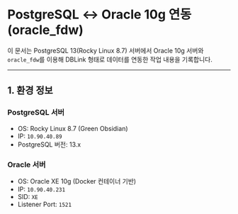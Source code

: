 # PostgreSQL ↔ Oracle 10g 연동 (oracle_fdw)

이 문서는 PostgreSQL 13(Rocky Linux 8.7) 서버에서 Oracle 10g 서버와 `oracle_fdw`를 이용해 DBLink 형태로 데이터를 연동한 작업 내용을 기록합니다.

---

## 1. 환경 정보

### PostgreSQL 서버
- OS: Rocky Linux 8.7 (Green Obsidian)
- IP: `10.90.40.89`
- PostgreSQL 버전: 13.x

### Oracle 서버
- OS: Oracle XE 10g (Docker 컨테이너 기반)
- IP: `10.90.40.231`
- SID: `XE`
- Listener Port: `1521`
